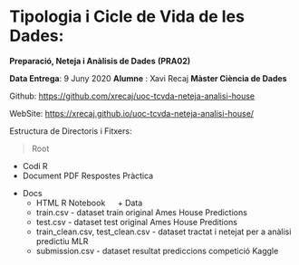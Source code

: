 # Tipologia i Cicle de Vida de les Dades: 
**Preparació, Neteja i Anàlisis de Dades**
**(PRA02)**

**Data Entrega**: 9 Juny 2020
**Alumne** : Xavi Recaj 
**Màster Ciència de Dades**

Github: https://github.com/xrecaj/uoc-tcvda-neteja-analisi-house

WebSite: https://xrecaj.github.io/uoc-tcvda-neteja-analisi-house/

Estructura de Directoris i Fitxers:

> Root
  - Codi R
  - Document PDF Respostes Pràctica
  + Docs
    - HTML R Notebook
  + Data
    - train.csv - dataset train original Ames House Predictions
    - test.csv - dataset test original Ames House Preditions
    - train_clean.csv, test_clean.csv - dataset tractat i netejat per a anàlisi predictiu MLR
    - submission.csv - dataset resultat prediccions competició Kaggle
    
 
